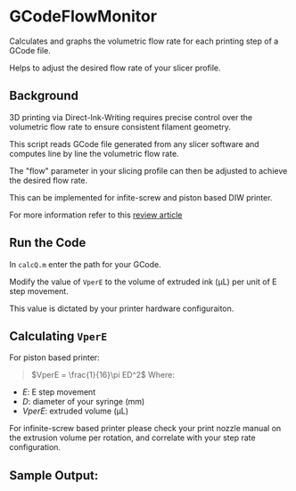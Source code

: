# GCodeFlowMonitor
Calculates and graphs the volumetric flow rate for each printing step of a GCode file.

Helps to adjust the desired flow rate of your slicer profile.

## Background
3D printing via Direct-Ink-Writing requires precise control over the volumetric flow rate to ensure consistent filament geometry.

This script reads GCode file generated from any slicer software and computes line by line the volumetric flow rate.

The "flow" parameter in your slicing profile can then be adjusted to achieve the desired flow rate.

This can be implemented for infite-screw and piston based DIW printer.

For more information refer to this [review article](https://link.springer.com/article/10.1007/s40964-023-00424-9)

## Run the Code
In `calcQ.m` enter the path for your GCode.

Modify the value of `VperE` to the volume of extruded ink (μL) per unit of E step movement.

This value is dictated by your printer hardware configuraiton.

## Calculating `VperE`
For piston based printer:

> $VperE = \frac{1}{16}\pi ED^2$
> Where:
- $E$: E step movement
- $D$: diameter of your syringe (mm)
- $VperE$: extruded volume (µL)

For infinite-screw based printer please check your print nozzle manual on the extrusion volume per rotation, and correlate with your step rate configuration.

## Sample Output:
